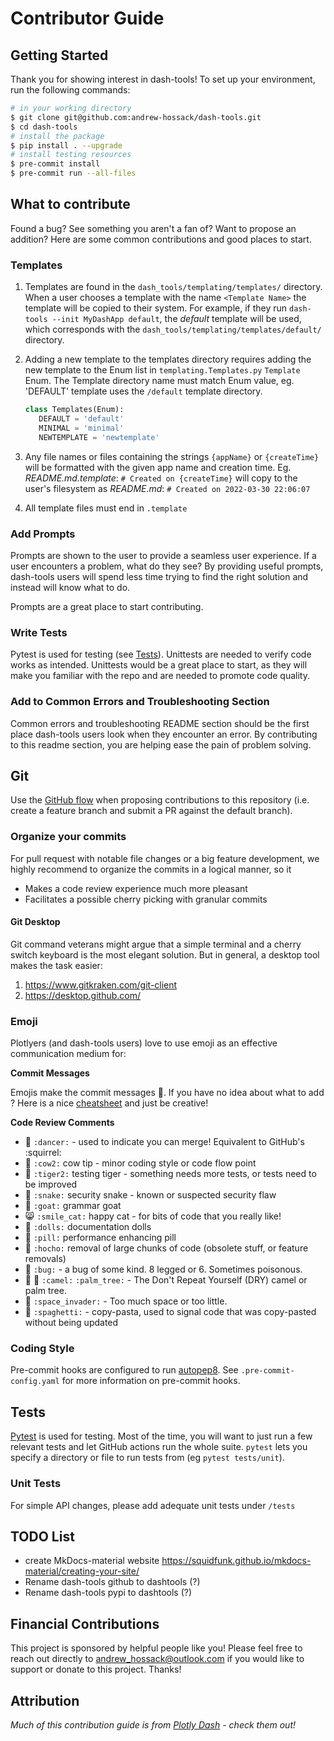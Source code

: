 # Contributor Guide

## Getting Started

Thank you for showing interest in dash-tools! To set up your environment, run the following commands:

```bash
# in your working directory
$ git clone git@github.com:andrew-hossack/dash-tools.git
$ cd dash-tools
# install the package
$ pip install . --upgrade
# install testing resources
$ pre-commit install
$ pre-commit run --all-files
```

## What to contribute

Found a bug? See something you aren't a fan of? Want to propose an addition? Here are some common contributions and good places to start.

### Templates

1. Templates are found in the `dash_tools/templating/templates/` directory. When a user chooses a template with the name `<Template Name>` the template will be copied to their system. For example, if they run `dash-tools --init MyDashApp default`, the _default_ template will be used, which corresponds with the `dash_tools/templating/templates/default/` directory.
2. Adding a new template to the templates directory requires adding the new template to the Enum list in `templating.Templates.py` `Template` Enum. The Template directory name must match Enum value, eg. 'DEFAULT' template uses the `/default` template directory.

   ```python
   class Templates(Enum):
      DEFAULT = 'default'
      MINIMAL = 'minimal'
      NEWTEMPLATE = 'newtemplate'
   ```

3. Any file names or files containing the strings `{appName}` or `{createTime}` will be formatted with the given app name and creation time. Eg. _README.md.template_: `# Created on {createTime}` will copy to the user's filesystem as _README.md_: `# Created on 2022-03-30 22:06:07`
4. All template files must end in `.template`

### Add Prompts

Prompts are shown to the user to provide a seamless user experience. If a user encounters a problem, what do they see? By providing useful prompts, dash-tools users will spend less time trying to find the right solution and instead will know what to do.

Prompts are a great place to start contributing.

### Write Tests

Pytest is used for testing (see [Tests](#tests)). Unittests are needed to verify code works as intended. Unittests would be a great place to start, as they will make you familiar with the repo and are needed to promote code quality.

### Add to Common Errors and Troubleshooting Section

Common errors and troubleshooting README section should be the first place dash-tools users look when they encounter an error. By contributing to this readme section, you are helping ease the pain of problem solving.

## Git

Use the [GitHub flow](https://guides.github.com/introduction/flow/) when proposing contributions to this repository (i.e. create a feature branch and submit a PR against the default branch).

### Organize your commits

For pull request with notable file changes or a big feature development, we highly recommend to organize the commits in a logical manner, so it

- Makes a code review experience much more pleasant
- Facilitates a possible cherry picking with granular commits

#### Git Desktop

Git command veterans might argue that a simple terminal and a cherry switch keyboard is the most elegant solution. But in general, a desktop tool makes the task easier:

1. <https://www.gitkraken.com/git-client>
2. <https://desktop.github.com/>

### Emoji

Plotlyers (and dash-tools users) love to use emoji as an effective communication medium for:

**Commit Messages**

Emojis make the commit messages :cherry_blossom:. If you have no idea about what to add ? Here is a nice [cheatsheet](https://gitmoji.carloscuesta.me/) and just be creative!

**Code Review Comments**

- :dancer: `:dancer:` - used to indicate you can merge! Equivalent to GitHub's :squirrel:
- :cow2: `:cow2:` cow tip - minor coding style or code flow point
- :tiger2: `:tiger2:` testing tiger - something needs more tests, or tests need to be improved
- :snake: `:snake:` security snake - known or suspected security flaw
- :goat: `:goat:` grammar goat
- :smile_cat: `:smile_cat:` happy cat - for bits of code that you really like!
- :dolls: `:dolls:` documentation dolls
- :pill: `:pill:` performance enhancing pill
- :hocho: `:hocho:` removal of large chunks of code (obsolete stuff, or feature removals)
- :bug: `:bug:` - a bug of some kind. 8 legged or 6. Sometimes poisonous.
- :camel: :palm_tree: `:camel:` `:palm_tree:` - The Don't Repeat Yourself (DRY) camel or palm tree.
- :space_invader: `:space_invader:` - Too much space or too little.
- :spaghetti: `:spaghetti:` - copy-pasta, used to signal code that was copy-pasted without being updated

### Coding Style

Pre-commit hooks are configured to run [autopep8](https://github.com/pre-commit/mirrors-autopep8). See `.pre-commit-config.yaml` for more information on pre-commit hooks.

## Tests

[Pytest](https://docs.pytest.org/en/latest/) is used for testing. Most of the time, you will want to just run a few relevant tests and let GitHub actions run the whole suite. `pytest` lets you specify a directory or file to run tests from (eg `pytest tests/unit`).

### Unit Tests

For simple API changes, please add adequate unit tests under `/tests`

## TODO List

- create MkDocs-material website https://squidfunk.github.io/mkdocs-material/creating-your-site/
- Rename dash-tools github to dashtools (?)
- Rename dash-tools pypi to dashtools (?)

## Financial Contributions

This project is sponsored by helpful people like you! Please feel free to reach out directly to andrew_hossack@outlook.com if you would like to support or donate to this project. Thanks!

## Attribution

_Much of this contribution guide is from [Plotly Dash](https://github.com/plotly/dash/blob/dev/CONTRIBUTING.md) - check them out!_
